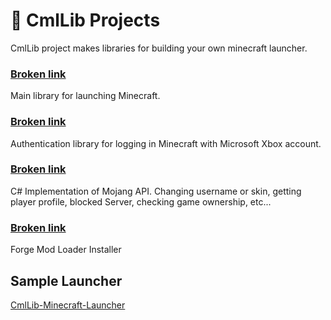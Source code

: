 # 🧊 CmlLib Projects

CmlLib project makes libraries for building your own minecraft launcher.

### [Broken link](broken-reference "mention")

Main library for launching Minecraft.

### [Broken link](broken-reference "mention")

Authentication library for logging in Minecraft with Microsoft Xbox account.

### [Broken link](broken-reference "mention")

C# Implementation of Mojang API. Changing username or skin, getting player profile, blocked Server, checking game ownership, etc...

### [Broken link](broken-reference "mention")

Forge Mod Loader Installer

## Sample Launcher

[CmlLib-Minecraft-Launcher](https://github.com/CmlLib/CmlLib-Minecraft-Launcher)

